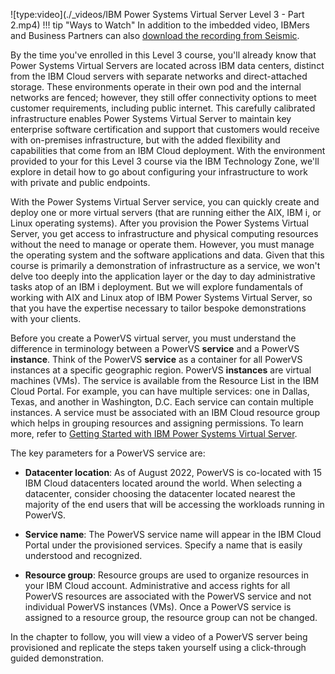 ![type:video](./_videos/IBM Power Systems Virtual Server Level 3 - Part 2.mp4)
!!! tip "Ways to Watch"
    In addition to the imbedded video, IBMers and Business Partners can also <a href="https://ibm.seismic.com/Link/Content/DC7MhCMFHqdF384HP8b4dXgRMqhG" target="_blank">download the recording from Seismic</a>.

By the time you've enrolled in this Level 3 course, you'll already know that Power Systems Virtual Servers are located across IBM data centers, distinct from the IBM Cloud servers with separate networks and direct-attached storage. These environments operate in their own pod and the internal networks are fenced; however, they still offer connectivity options to meet customer requirements, including public internet. This carefully calibrated infrastructure enables Power Systems Virtual Server to maintain key enterprise software certification and support that customers would receive with on-premises infrastructure, but with the added flexibility and capabilities that come from an IBM Cloud deployment. With the environment provided to your for this Level 3 course via the IBM Technology Zone, we'll explore in detail how to go about configuring your infrastructure to work with private and public endpoints.

With the Power Systems Virtual Server service, you can quickly create and deploy one or more virtual servers (that are running either the AIX, IBM i, or Linux operating systems). After you provision the Power Systems Virtual Server, you get access to infrastructure and physical computing resources without the need to manage or operate them. However, you must manage the operating system and the software applications and data. Given that this course is primarily a demonstration of infrastructure as a service, we won't delve too deeply into the application layer or the day to day administrative tasks atop of an IBM i deployment. But we will explore fundamentals of working with AIX and Linux atop of IBM Power Systems Virtual Server, so that you have the expertise necessary to tailor bespoke demonstrations with your clients.

Before you create a PowerVS virtual server, you must understand the difference in terminology between a PowerVS **service** and a PowerVS **instance**. Think of the PowerVS **service** as a container for all PowerVS instances at a specific geographic region. PowerVS **instances** are virtual machines (VMs). The service is available from the Resource List in the IBM Cloud Portal. For example, you can have multiple services: one in Dallas, Texas, and another in Washington, D.C. Each service can contain multiple instances. A service must be associated with an IBM Cloud resource group which helps in grouping resources and assigning permissions. To learn more, refer to <a href="https://cloud.ibm.com/docs/power-iaas?topic=power-iaas-getting-started" target="_blank">Getting Started with IBM Power Systems Virtual Server</a>.

The key parameters for a PowerVS service are:

- **Datacenter location**: As of August 2022, PowerVS is co-located with 15 IBM Cloud datacenters located around the world. When selecting a datacenter, consider choosing the datacenter located nearest the majority of the end users that will be accessing the workloads running in PowerVS.

- **Service name**: The PowerVS service name will appear in the IBM Cloud Portal under the provisioned services. Specify a name that is easily understood and recognized.

- **Resource group**: Resource groups are used to organize resources in your IBM Cloud account. Administrative and access rights for all PowerVS resources are associated with the PowerVS service and not individual PowerVS instances (VMs). Once a PowerVS service is assigned to a resource group, the resource group can not be changed.

In the chapter to follow, you will view a video of a PowerVS server being provisioned and replicate the steps taken yourself using a click-through guided demonstration.
